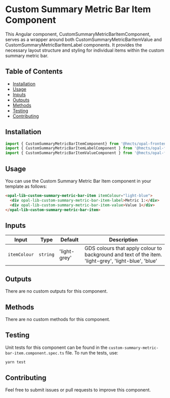 # Custom Summary Metric Bar Item Component

This Angular component, CustomSummaryMetricBarItemComponent, serves as a wrapper around both CustomSummaryMetricBarItemValue and CustomSummaryMetricBarItemLabel components. It provides the necessary layout structure and styling for individual items within the custom summary metric bar.

## Table of Contents

- [Installation](#installation)
- [Usage](#usage)
- [Inputs](#inputs)
- [Outputs](#outputs)
- [Methods](#methods)
- [Testing](#testing)
- [Contributing](#contributing)

## Installation

````typescript
import { CustomSummaryMetricBarItemComponent} from '@hmcts/opal-frontend-common/components/custom/custom-summary-metric-bar/custom-summary-metric-bar-item'
import { CustomSummaryMetricBarItemLabelComponent } from '@hmcts/opal-frontend-common/components/custom/custom-summary-metric-bar/custom-summary-metric-bar-item/custom-summary-metric-bar-item-label';
import { CustomSummaryMetricBarItemValueComponent } from '@hmcts/opal-frontend-common/components/custom/custom-summary-metric-bar/custom-summary-metric-bar-item/custom-summary-metric-bar-item-value';```
````

## Usage

You can use the Custom Summary Metric Bar Item component in your template as follows:

```html
<opal-lib-custom-summary-metric-bar-item itemColour="light-blue">
  <div opal-lib-custom-summary-metric-bar-item-label>Metric 1:</div>
  <div opal-lib-custom-summary-metric-bar-item-value>Value 1</div>
</opal-lib-custom-summary-metric-bar-item>
```

## Inputs

| Input        | Type     | Default      | Description                                                                                          |
| ------------ | -------- | ------------ | ---------------------------------------------------------------------------------------------------- |
| `itemColour` | `string` | 'light-grey' | GDS colours that apply colour to background and text of the item. 'light-grey', 'light-blue', 'blue' |

## Outputs

There are no custom outputs for this component.

## Methods

There are no custom methods for this component.

## Testing

Unit tests for this component can be found in the `custom-summary-metric-bar-item.component.spec.ts` file. To run the tests, use:

```bash
yarn test
```

## Contributing

Feel free to submit issues or pull requests to improve this component.
